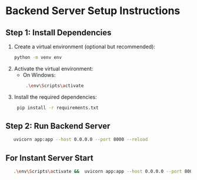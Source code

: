 # Backend Server Setup Instructions

## Step 1: Install Dependencies
1. Create a virtual environment (optional but recommended):
   ```bash
   python -m venv env
   ```
2. Activate the virtual environment:
   - On Windows:
     ```bash
      .\env\Scripts\activate
     ```
1. Install the required dependencies:
   ```bash
    pip install -r requirements.txt
   ```

## Step 2: Run Backend Server

```bash
   uvicorn app:app --host 0.0.0.0 --port 8000 --reload
   ```


## For Instant Server Start

```bash
   .\env\Scripts\activate &&  uvicorn app:app --host 0.0.0.0 --port 8000 --reload
```

